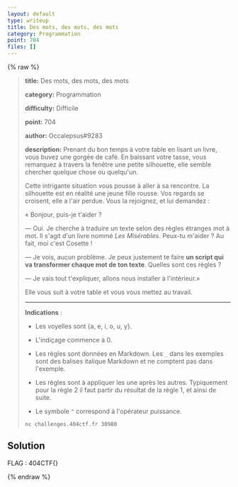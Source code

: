 ```yaml
---
layout: default
type: writeup
title: Des mots, des mots, des mots
category: Programmation
point: 704
files: []
---
```


{% raw %}
> **title:** Des mots, des mots, des mots
>
> **category:** Programmation
>
> **difficulty:** Difficile
>
> **point:** 704
>
> **author:** Occalepsus#9283
>
> **description:**
> Prenant du bon temps à votre table en lisant un livre, vous buvez une gorgée de café. En baissant votre tasse, vous remarquez à travers la fenêtre une petite silhouette, elle semble chercher quelque chose ou quelqu'un.
> 
> Cette intrigante situation vous pousse à aller à sa rencontre. La silhouette est en réalité une jeune fille rousse. Vos regards se croisent, elle a l'air perdue. Vous la rejoignez, et lui demandez :
> 
> « Bonjour, puis-je t'aider ?
> 
> — Oui. Je cherche à traduire un texte selon des règles étranges mot à mot. Il s'agit d'un livre nommé _Les Misérables_. Peux-tu m'aider ? Au fait, moi c'est Cosette !
> 
> — Je vois, aucun problème. Je peux justement te faire **un script qui va transformer chaque mot de ton texte**. Quelles sont ces règles ?
> 
> — Je vais tout t'expliquer, allons nous installer à l'intérieur.»
> 
> Elle vous suit à votre table et vous vous mettez au travail.
> 
> ***
> 
> **Indications** : 
> 
> - Les voyelles sont {a, e, i, o, u, y}.
> 
> - L'indiçage commence à 0.
> 
> - Les règles sont données en Markdown. Les `_` dans les exemples sont des balises italique Markdown et ne comptent pas dans l'exemple.
> 
> - Les règles sont à appliquer les une après les autres. Typiquement pour la règle 2 il faut partir du résultat de la règle 1, et ainsi de suite.
> 
> - Le symbole `^` correspond à l'opérateur puissance.
> 
> ```
> nc challenges.404ctf.fr 30980
> ```

## Solution


<span class="flag">FLAG : 404CTF{}</span>

{% endraw %}